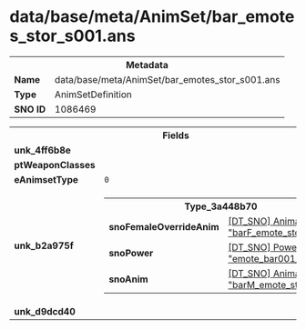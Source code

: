 <h1>data/base/meta/AnimSet/bar_emotes_stor_s001.ans</h1><table><tr><th colspan="100%">Metadata</th></tr><tr><td><b>Name</b></td><td>data/base/meta/AnimSet/bar_emotes_stor_s001.ans</td></tr><tr><td><b>Type</b></td><td>AnimSetDefinition</td></tr><tr><td><b>SNO ID</b></td><td>1086469</td></tr></table>

<table><tr><th colspan="100%">Fields</th></tr><tr><td><b>unk_4ff6b8e</b></td><td></td></tr><tr><td><b>ptWeaponClasses</b></td><td></td></tr><tr><td><b>eAnimsetType</b></td><td><code>0</code></td></tr><tr><td><b>unk_b2a975f</b></td><td><table><tr><th colspan="100%">Type_3a448b70</th></tr><tr><td><b>snoFemaleOverrideAnim</b></td><td><a href="..\Anim\barF_emote_stor_001.ani.md">[DT_SNO] Animation: "barF_emote_stor_001"</a></td></tr><tr><td><b>snoPower</b></td><td><a href="..\Power\emote_bar001_stor.pow.md">[DT_SNO] Power: "emote_bar001_stor"</a></td></tr><tr><td><b>snoAnim</b></td><td><a href="..\Anim\barM_emote_stor_001.ani.md">[DT_SNO] Animation: "barM_emote_stor_001"</a></td></tr></table>


</td></tr><tr><td><b>unk_d9dcd40</b></td><td></td></tr></table>

